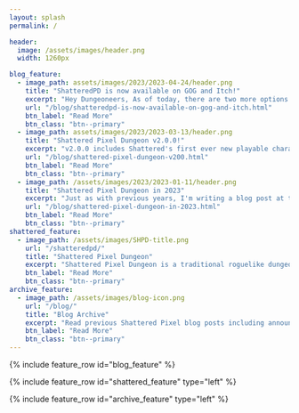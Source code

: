 ```yaml
---
layout: splash
permalink: /

header:
  image: /assets/images/header.png
  width: 1260px

blog_feature:
  - image_path: assets/images/2023/2023-04-24/header.png
    title: "ShatteredPD is now available on GOG and Itch!"
    excerpt: "Hey Dungeoneers, As of today, there are two more options for getting Shattered Pixel Dungeon on computers!"
    url: "/blog/shatteredpd-is-now-available-on-gog-and-itch.html"
    btn_label: "Read More"
    btn_class: "btn--primary"
  - image_path: assets/images/2023/2023-03-13/header.png
    title: "Shattered Pixel Dungeon v2.0.0!"
    excerpt: "v2.0.0 includes Shattered's first ever new playable character! The Duelist is a melee weapons specialist who has a unique ability for every weapon in the game. She has 2 subclasses, 3 armor abilities, and 26 talents!"
    url: "/blog/shattered-pixel-dungeon-v200.html"
    btn_label: "Read More"
    btn_class: "btn--primary"
  - image_path: /assets/images/2023/2023-01-11/header.png
    title: "Shattered Pixel Dungeon in 2023"
    excerpt: "Just as with previous years, I'm writing a blog post at the start of 2023 to summarize my longer-term plans for Shattered Pixel Dungeon!"
    url: "/blog/shattered-pixel-dungeon-in-2023.html"
    btn_label: "Read More"
    btn_class: "btn--primary"
shattered_feature:
  - image_path: /assets/images/SHPD-title.png
    url: "/shatteredpd/"
    title: "Shattered Pixel Dungeon"
    excerpt: "Shattered Pixel Dungeon is a traditional roguelike dungeon crawler that's simple to start but hard to master! Every game is a unique challenge, with four different heroes, randomized levels and enemies, and hundreds of items to collect and use."
    btn_label: "Read More"
    btn_class: "btn--primary"
archive_feature:
  - image_path: /assets/images/blog-icon.png
    url: "/blog/"
    title: "Blog Archive"
    excerpt: "Read previous Shattered Pixel blog posts including announcements, design overviews, and teasers! The blog includes a full history of my dev work since I started Shattered Pixel Dungeon in 2014."
    btn_label: "Read More"
    btn_class: "btn--primary"
---
```


{% include feature_row id="blog_feature" %}

{% include feature_row id="shattered_feature" type="left" %}

{% include feature_row id="archive_feature" type="left" %}